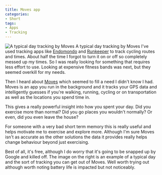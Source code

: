 ```yaml
---
title: Moves app
categories:
- Short
tags:
- Apps
- Tracking
---
```


![A typical day tracking by Moves](/squarespace_images/static_52001c0be4b09bc7c9f838c9_52224ed3e4b0ba9919a3e0e1_52001dcae4b05c9447cc62b5_1375739342823__img.jpg_) A typical day tracking by Moves 
I've used tracking apps like 
[Endomondo](http://www.endomondo.com/) and 
[Runkeeper](http://runkeeper.com/) to track cycling routes and times. About half the time I forgot to turn it on or off so completely messed up my times. So I was really looking for something that requires less effort to use. Looking at expensive fitness bands was next, but they seemed overkill for my needs.

Then I heard about 
[Moves](http://www.moves-app.com/) which seemed to fill a need I didn't know I had. Moves is an app you run in the background and it tracks your GPS data and intelligently guesses if you're walking, running, cycling or on transportation as well as the locations you spend time in.

This gives a really powerful insight into how you spent your day. Did you exercise more than normal? Did you go places you wouldn't normally? Or even, did you even leave the house?

For someone with a very bad short term memory this is really useful and helps motivate me to exercise and explore more. Although I'm sure Moves isn't as accurate as the other solutions the data it provides really helps change behaviour beyond just exercising.

Best of all, it's free, although I do worry that it's going to be snapped up by Google and killed off. The image on the right is an example of a typical day and the sort of tracking you can get out of Moves. Well worth trying out although worth noting battery life is impacted but not noticeably.
